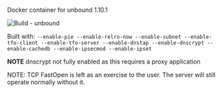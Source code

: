 Docker container for unbound 1.10.1

![Build - unbound](https://github.com/rootwyrm/dns_docker/workflows/Build%20-%20unbound/badge.svg)

Built with:
`--enable-pie --enable-relro-now --enable-subnet --enable-tfo-client --enable-tfo-server --enable-dnstap --enable-dnscrypt --enable-cachedb --enable-ipsecmod --enable-ipset`

**NOTE** dnscrypt not fully enabled as this requires a proxy application

NOTE: TCP FastOpen is left as an exercise to the user. The server will still operate normally without it.
